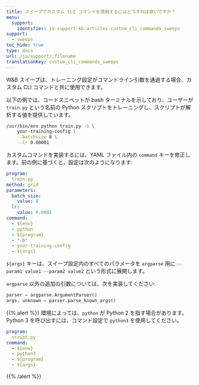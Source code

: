 ```yaml
---
title: スイープでカスタム CLI コマンドを使用するにはどうすれば良いですか？
menu:
  support:
    identifier: ja-support-kb-articles-custom_cli_commands_sweeps
support:
  - sweeps
toc_hide: true
type: docs
url: /ja/support/:filename
translationKey: custom_cli_commands_sweeps
---
```

W&B スイープは、トレーニング設定がコマンドライン引数を通過する場合、カスタム CLI コマンドと共に使用できます。

以下の例では、コードスニペットが bash ターミナルを示しており、ユーザーが `train.py` という名前の Python スクリプトをトレーニングし、スクリプトが解析する値を提供しています。

```bash
/usr/bin/env python train.py -b \
    your-training-config \
    --batchsize 8 \
    --lr 0.00001
```

カスタムコマンドを実装するには、YAML ファイル内の `command` キーを修正します。前の例に基づくと、設定は次のようになります:

```yaml
program:
  train.py
method: grid
parameters:
  batch_size:
    value: 8
  lr:
    value: 0.0001
command:
  - ${env}
  - python
  - ${program}
  - "-b"
  - your-training-config
  - ${args}
```

`${args}` キーは、スイープ設定内のすべてのパラメータを `argparse` 用に `--param1 value1 --param2 value2` という形式に展開します。

`argparse` 以外の追加の引数については、次を実装してください:

```python
parser = argparse.ArgumentParser()
args, unknown = parser.parse_known_args()
```

{{% alert %}}
環境によっては、`python` が Python 2 を指す場合があります。Python 3 を呼び出すには、コマンド設定で `python3` を使用してください。

```yaml
program:
  script.py
command:
  - ${env}
  - python3
  - ${program}
  - ${args}
```
{{% /alert %}}